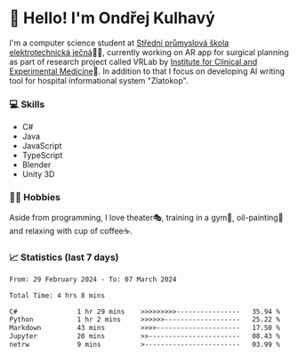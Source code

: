 # 👋 Hello! I'm Ondřej Kulhavý

I'm a computer science student at [Střední průmyslová škola elektrotechnická ječná](https://www.spsejecna.cz/)👨‍🎓, currently working on AR app for surgical planning as part of research project called VRLab by [Institute for Clinical and Experimental Medicine](https://www.ikem.cz/en/)🏥.
In addition to that I focus on developing AI writing tool for hospital informational system "Zlatokop".

### 💻 Skills
- C#
- Java
- JavaScript
- TypeScript
- Blender
- Unity 3D

### 🏋️‍♂️ Hobbies

Aside from programming, I love theater🎭, training in a gym💪, oil-painting🎨 and relaxing with cup of coffee☕.
### 📈 Statistics (last 7 days)
<!--START_SECTION:waka-->

```txt
From: 29 February 2024 - To: 07 March 2024

Total Time: 4 hrs 8 mins

C#               1 hr 29 mins    >>>>>>>>>----------------   35.94 %
Python           1 hr 2 mins     >>>>>>-------------------   25.22 %
Markdown         43 mins         >>>>---------------------   17.50 %
Jupyter          20 mins         >>-----------------------   08.43 %
netrw            9 mins          >------------------------   03.99 %
```

<!--END_SECTION:waka-->




